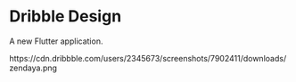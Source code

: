 # Dribble Design

A new Flutter application.

<p>https://cdn.dribbble.com/users/2345673/screenshots/7902411/downloads/zendaya.png
